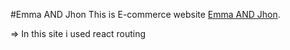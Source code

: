 #Emma AND Jhon 
This is E-commerce website  [Emma AND Jhon](https://ema-and-jhon.netlify.app/).

=> In this site i used react routing 
